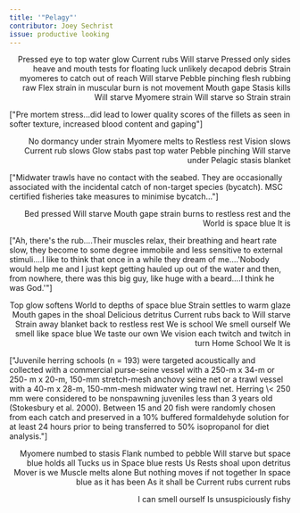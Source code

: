 ```yaml
---
title: '"Pelagy"'
contributor: Joey Sechrist
issue: productive looking
---
```


<div class="prose">
<p style="text-align:right;">Pressed eye to top water glow
Current rubs Will starve Pressed only sides heave and mouth tests
for floating luck unlikely decapod debris Strain myomeres to
catch out of reach Will starve Pebble pinching flesh rubbing raw
Flex strain in muscular burn is not movement Mouth gape Stasis
kills Will starve Myomere strain Will starve so Strain strain</p>

<p>["Pre mortem stress...did lead to lower quality scores of the
fillets as seen in softer texture, increased blood content and
gaping"]</p>

<p style="text-align:right;">No dormancy under strain Myomere
melts to Restless rest Vision slows Current rub slows Glow stabs
past top water Pebble pinching Will starve under Pelagic stasis
blanket</p>

<p>["Midwater trawls have no contact with the seabed. They are
occasionally associated with the incidental catch of non-target
species (bycatch). MSC certified fisheries take measures to
minimise bycatch..."]</p>

<p style="text-align:right;">Bed pressed Will starve Mouth gape
strain burns to restless rest and the World is space blue It
is</p>

<p>["Ah, there's the rub....Their muscles relax, their breathing
and heart rate slow, they become to some degree immobile and less
sensitive to external stimuli....I like to think that once in a
while they dream of me....'Nobody would help me and I just kept
getting hauled up out of the water and then, from nowhere, there
was this big guy, like huge with a beard....I think he was
God.'"]</p>

<p style="text-align:right;">Top glow softens World to depths of
space blue Strain settles to warm glaze Mouth gapes in the shoal
Delicious detritus Current rubs back to Will starve Strain away
blanket back to restless rest We is school We smell ourself We
smell like space blue We taste our own We vision each twitch and
twitch in turn Home School We It is</p>

<p>["Juvenile herring schools (n = 193) were targeted
acoustically and collected with a commercial purse-seine vessel
with a 250-m x 34-m or 250- m x 20-m, 150-mm stretch-mesh anchovy
seine net or a trawl vessel with a 40-m x 28-m, 150-mm-mesh
midwater wing trawl net. Herring \< 250 mm were considered to be
nonspawning juveniles less than 3 years old (Stokesbury et al.
2000). Between 15 and 20 fish were randomly chosen from each
catch and preserved in a 10% buffered formaldehyde solution for
at least 24 hours prior to being transferred to 50% isopropanol
for diet analysis."]</p>

<p style="text-align:right;">Myomere numbed to stasis Flank
numbed to pebble Will starve but space blue holds all Tucks us in
Space blue rests Us Rests shoal upon detritus Mover is we Muscle
melts alone But nothing moves if not together In space blue as it
has been As it shall be Current rubs current rubs</p>

<p style="text-align:right;">I can smell ourself Is
unsuspiciously fishy</p>
</div>
